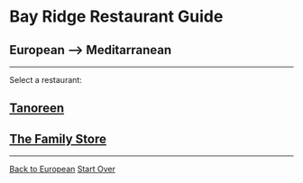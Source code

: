 # Bay Ridge Restaurant Guide
## European --> Meditarranean
---
Select a restaurant:
## [Tanoreen](https://tanoreen.com)
## [The Family Store](http://familystorecooks.com)
---
[Back to European](european.md)
[Start Over](../home.md)
